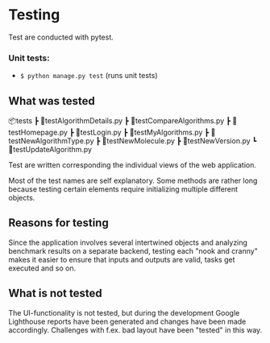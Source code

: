 # Testing

Test are conducted with pytest. 

### Unit tests:
- `$ python manage.py test` (runs unit tests)

## What was tested
📦tests
 ┣ 📜testAlgorithmDetails.py
 ┣ 📜testCompareAlgorithms.py
 ┣ 📜testHomepage.py
 ┣ 📜testLogin.py
 ┣ 📜testMyAlgorithms.py
 ┣ 📜testNewAlgorithmType.py
 ┣ 📜testNewMolecule.py
 ┣ 📜testNewVersion.py
 ┗ 📜testUpdateAlgorithm.py

 Test are written corresponding the individual views of the web application.
 
 Most of the test names are self explanatory. Some methods are rather long because testing certain elements require initializing multiple different objects.

 ## Reasons for testing
 Since the application involves several intertwined objects and analyzing benchmark results on a separate backend, testing each "nook and cranny" makes it easier to ensure that inputs and outputs are valid, tasks get executed and so on.

 ## What is not tested
 The UI-functionality is not tested, but during the development Google Lighthouse reports have been generated and changes have been made accordingly. Challenges with f.ex. bad layout have been "tested" in this way.
